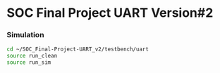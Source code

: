 # SOC Final Project UART Version#2

### Simulation
```sh
cd ~/SOC_Final-Project-UART_v2/testbench/uart
source run_clean
source run_sim
```

